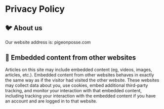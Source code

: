 <!-- PIGEONPOSSE WEB META
title: PigeonPosse | policy privacy 🐦🍪
description: Policy Privacy for pigeonposse.com
keys:
-->

# Privacy Policy

## 🐦 About us
Our website address is: pigeonposse.com

## 🔗 Embedded content from other websites
Articles on this site may include embedded content (eg, videos, images, articles, etc.). Embedded content from other websites behaves in exactly the same way as if the visitor had visited the other website. These websites may collect data about you, use cookies, embed additional third-party tracking, and monitor your interaction with that embedded content, including tracking your interaction with the embedded content if you have an account and are logged in to that website.